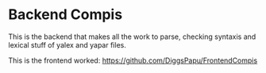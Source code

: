 # Backend Compis
This is the backend that makes all the work to parse, checking syntaxis and lexical stuff of yalex and yapar files. 

This is the frontend worked: https://github.com/DiggsPapu/FrontendCompis
